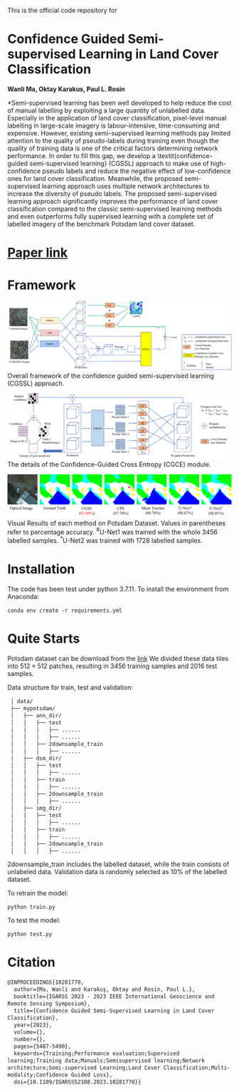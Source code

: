 This is the official code repository for 

# Confidence Guided Semi-supervised Learning in Land Cover Classification

**Wanli Ma, Oktay Karakus, Paul L. Rosin**

*Semi-supervised learning has been well developed to help reduce the cost of manual labelling by exploiting a large quantity of unlabelled data. Especially in the application of land cover classification, pixel-level manual labelling in large-scale imagery is labour-intensive, time-consuming and expensive. However, existing semi-supervised learning methods pay limited attention to the quality of pseudo-labels during training even though the quality of training data is one of the critical factors determining network performance. In order to fill this gap, we develop a \textit{confidence-guided semi-supervised learning} (CGSSL) approach to make use of high-confidence pseudo labels and reduce the negative effect of low-confidence ones for land cover classification. Meanwhile, the proposed semi-supervised learning approach uses multiple network architectures to increase the diversity of pseudo labels. The proposed semi-supervised learning approach significantly improves the performance of land cover classification compared to the classic semi-supervised learning methods and even outperforms fully supervised learning with a complete set of labelled imagery of the benchmark Potsdam land cover dataset.


# [Paper link](https://ieeexplore.ieee.org/abstract/document/10281770)

# Framework
![arch](https://github.com/oktaykarakus/ReSIF/blob/main/CGSSL/figures/CGSSL.png?raw=true)
Overall framework of the confidence guided semi-supervised learning (CGSSL) approach.

![arch](https://github.com/oktaykarakus/ReSIF/blob/main/CGSSL/figures/CGCE.png?raw=true)
The details of the Confidence-Guided Cross Entropy (CGCE) module.

![arch](https://github.com/oktaykarakus/ReSIF/blob/main/CGSSL/figures/visual_results.png?raw=true)
Visual Results of each method on Potsdam Dataset. Values in parentheses refer to percentage accuracy. $^\#$U-Net1 was trained with the whole 3456 labelled samples. $^*$U-Net2 was trained with 1728 labelled samples.

# Installation
The code has been test under python 3.7.11. To install the environment from Anaconda:
```
conda env create -r requirements.yml
```
# Quite Starts
Potsdam dataset can be download from the [link](https://www.isprs.org/education/benchmarks/UrbanSemLab/default.aspx) We divided these data tiles into $512\times512$ patches, resulting in 3456 training samples and 2016 test samples.
 
 Data structure for train, test and validation:
 ```
  │ data/
  ├── mypotsdam/
  │   ├── ann_dir/
  │   │   ├── test
  │   │   │   ├── ......
  │   │   │   ├── ......
  │   │   ├── 2downsample_train
  │   │   │   ├── ......
  │   ├── dsm_dir/
  │   │   ├── test
  │   │   │   ├── ......
  │   │   ├── train
  │   │   │   ├── ......
  │   │   ├── 2downsample_train
  │   │   │   ├── ......
  │   ├── img_dir/
  │   │   ├── test
  │   │   │   ├── ......
  │   │   ├── train
  │   │   │   ├── ......
  │   │   ├── 2downsample_train
  │   │   │   ├── ......
  ```
  2downsample_train includes the labelled dataset, while the train consists of unlabeled data. Validation data is randomly selected as 10% of the labelled dataset.
  
  To retrain the model:
  ```
  python train.py
  ```
  
  To test the model:
  ```
  python test.py
  ```
  
# Citation

```
@INPROCEEDINGS{10281770,
  author={Ma, Wanli and Karakuş, Oktay and Rosin, Paul L.},
  booktitle={IGARSS 2023 - 2023 IEEE International Geoscience and Remote Sensing Symposium}, 
  title={Confidence Guided Semi-Supervised Learning in Land Cover Classification}, 
  year={2023},
  volume={},
  number={},
  pages={5487-5490},
  keywords={Training;Performance evaluation;Supervised learning;Training data;Manuals;Semisupervised learning;Network architecture;Semi-supervised Learning;Land Cover Classification;Multi-modality;Confidence Guided Loss},
  doi={10.1109/IGARSS52108.2023.10281770}}

```

